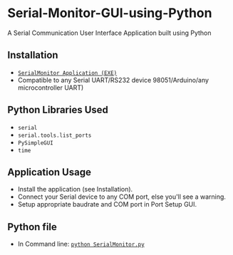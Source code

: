 # Serial-Monitor-GUI-using-Python
A Serial Communication User Interface Application built using Python
## Installation
* [`SerialMonitor Application (EXE)`](../main/dist/SerialMonitor.exe)
* Compatible to any Serial UART/RS232 device 98051/Arduino/any microcontroller UART)
## Python Libraries Used
* `serial`
* `serial.tools.list_ports`
* `PySimpleGUI`
* `time`
## Application Usage
* Install the application (see Installation).
* Connect your Serial device to any COM port, else you'll see a warning.
* Setup appropriate baudrate and COM port in Port Setup GUI.
## Python file
* In Command line: [`python SerialMonitor.py`](../main/source/SerialMonitor.py)
